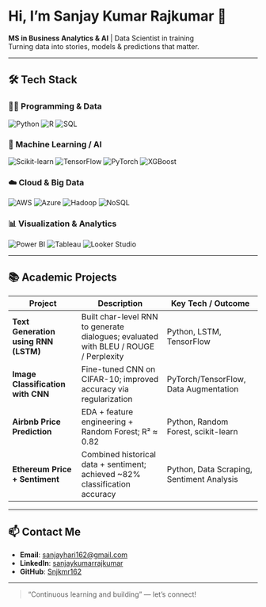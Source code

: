 # Hi, I’m Sanjay Kumar Rajkumar 👋

**MS in Business Analytics & AI** | Data Scientist in training  
Turning data into stories, models & predictions that matter.

---

## 🛠 Tech Stack

### 👨‍💻 Programming & Data
![Python](https://img.shields.io/badge/Python-3776AB?style=for-the-badge&logo=python&logoColor=white)
![R](https://img.shields.io/badge/R-276DC3?style=for-the-badge&logo=r&logoColor=white)
![SQL](https://img.shields.io/badge/SQL-003B57?style=for-the-badge&logo=sqlite&logoColor=white)

### 🤖 Machine Learning / AI
![Scikit-learn](https://img.shields.io/badge/Scikit--learn-F7931E?style=for-the-badge&logo=scikit-learn&logoColor=white)
![TensorFlow](https://img.shields.io/badge/TensorFlow-FF6F00?style=for-the-badge&logo=tensorflow&logoColor=white)
![PyTorch](https://img.shields.io/badge/PyTorch-EE4C2C?style=for-the-badge&logo=pytorch&logoColor=white)
![XGBoost](https://img.shields.io/badge/XGBoost-008000?style=for-the-badge)

### ☁️ Cloud & Big Data
![AWS](https://img.shields.io/badge/AWS-232F3E?style=for-the-badge&logo=amazon-aws&logoColor=white)
![Azure](https://img.shields.io/badge/Azure-0078D4?style=for-the-badge&logo=microsoft-azure&logoColor=white)
![Hadoop](https://img.shields.io/badge/Hadoop-66CCFF?style=for-the-badge&logo=apachehadoop&logoColor=black)
![NoSQL](https://img.shields.io/badge/NoSQL-000000?style=for-the-badge&logo=mongodb&logoColor=white)

### 📊 Visualization & Analytics
![Power BI](https://img.shields.io/badge/Power_BI-F2C811?style=for-the-badge&logo=powerbi&logoColor=black)
![Tableau](https://img.shields.io/badge/Tableau-E97627?style=for-the-badge&logo=tableau&logoColor=white)
![Looker Studio](https://img.shields.io/badge/Looker_Studio-4285F4?style=for-the-badge&logo=google&logoColor=white)


---

## 📚 Academic Projects

| Project | Description | Key Tech / Outcome |
|---|---|---|
| **Text Generation using RNN (LSTM)** | Built char-level RNN to generate dialogues; evaluated with BLEU / ROUGE / Perplexity | Python, LSTM, TensorFlow |
| **Image Classification with CNN** | Fine-tuned CNN on CIFAR-10; improved accuracy via regularization | PyTorch/TensorFlow, Data Augmentation |
| **Airbnb Price Prediction** | EDA + feature engineering + Random Forest; R² ≈ 0.82 | Python, Random Forest, scikit-learn |
| **Ethereum Price + Sentiment** | Combined historical data + sentiment; achieved ~82% classification accuracy | Python, Data Scraping, Sentiment Analysis |


---

## 📫 Contact Me

- **Email**: sanjayhari162@gmail.com  
- **LinkedIn**: [sanjaykumarrajkumar](https://www.linkedin.com/in/sanjaykumarrajkumar/)  
- **GitHub**: [Snjkmr162](https://github.com/Snjkmr162)

---

> “Continuous learning and building” — let’s connect!



